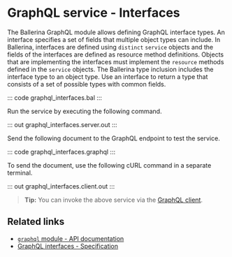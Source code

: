 # GraphQL service - Interfaces

The Ballerina GraphQL module allows defining GraphQL interface types. An interface specifies a set of fields that multiple object types can include. In Ballerina, interfaces are defined using `distinct` `service` objects and the fields of the interfaces are defined as resource method definitions. Objects that are implementing the interfaces must implement the `resource` methods defined in the `service` objects. The Ballerina type inclusion includes the interface type to an object type. Use an interface to return a type that consists of a set of possible types with common fields.

::: code graphql_interfaces.bal :::

Run the service by executing the following command.

::: out graphql_interfaces.server.out :::

Send the following document to the GraphQL endpoint to test the service.

::: code graphql_interfaces.graphql :::

To send the document, use the following cURL command in a separate terminal.

::: out graphql_interfaces.client.out :::

>**Tip:** You can invoke the above service via the [GraphQL client](/learn/by-example/graphql-client-query-endpoint/).

## Related links
- [`graphql` module - API documentation](https://lib.ballerina.io/ballerina/graphql/latest)
- [GraphQL interfaces - Specification](/spec/graphql/#46-interfaces)
